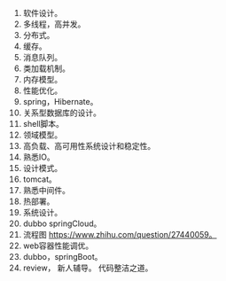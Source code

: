 1. 软件设计。  
1. 多线程，高并发。  
1. 分布式。  
1. 缓存。  
1. 消息队列。  
1. 类加载机制。    
1. 内存模型。  
1. 性能优化。  
1. spring，Hibernate。  
1. 关系型数据库的设计。  
1. shell脚本。  
1. 领域模型。   
1. 高负载、高可用性系统设计和稳定性。  
1. 熟悉IO。  
1. 设计模式。  
1. tomcat。  
1. 熟悉中间件。  
1. 热部署。  
1. 系统设计。  
1. dubbo springCloud。  
1. 流程图 https://www.zhihu.com/question/27440059。    
1. web容器性能调优。  
1. dubbo，springBoot。  
1. review， 新人辅导。  代码整洁之道。   
